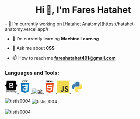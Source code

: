 <h1 align="center">Hi 👋, I'm Fares Hatahet</h1>
- 🔭 I’m currently working on [Hatahet Anatomy](https://hatahet-anatomy.vercel.app/)

- 🌱 I’m currently learning **Machine Learning**

- 💬 Ask me about **CSS**

- 📫 How to reach me **fareshatahet491@gmail.com**


<h3 align="left">Languages and Tools:</h3>
<p align="left"> <a href="https://getbootstrap.com" target="_blank" rel="noreferrer"> <img src="https://raw.githubusercontent.com/devicons/devicon/master/icons/bootstrap/bootstrap-plain-wordmark.svg" alt="bootstrap" width="40" height="40"/> </a> <a href="https://www.w3schools.com/css/" target="_blank" rel="noreferrer"> <img src="https://raw.githubusercontent.com/devicons/devicon/master/icons/css3/css3-original-wordmark.svg" alt="css3" width="40" height="40"/> </a> <a href="https://git-scm.com/" target="_blank" rel="noreferrer"> <img src="https://www.vectorlogo.zone/logos/git-scm/git-scm-icon.svg" alt="git" width="40" height="40"/> </a> <a href="https://www.w3.org/html/" target="_blank" rel="noreferrer"> <img src="https://raw.githubusercontent.com/devicons/devicon/master/icons/html5/html5-original-wordmark.svg" alt="html5" width="40" height="40"/> </a> <a href="https://developer.mozilla.org/en-US/docs/Web/JavaScript" target="_blank" rel="noreferrer"> <img src="https://raw.githubusercontent.com/devicons/devicon/master/icons/javascript/javascript-original.svg" alt="javascript" width="40" height="40"/> </a> <a href="https://www.python.org" target="_blank" rel="noreferrer"> <img src="https://raw.githubusercontent.com/devicons/devicon/master/icons/python/python-original.svg" alt="python" width="40" height="40"/> </a> </p>

<p><img align="left" src="https://github-readme-stats.vercel.app/api/top-langs?username=tistis0004&show_icons=true&locale=en&layout=compact" alt="tistis0004" /></p>

<p>&nbsp;<img align="center" src="https://github-readme-stats.vercel.app/api?username=tistis0004&show_icons=true&locale=en" alt="tistis0004" /></p>

<p><img align="center" src="https://github-readme-streak-stats.herokuapp.com/?user=tistis0004&" alt="tistis0004" /></p>

